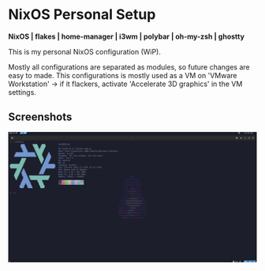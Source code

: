 # NixOS Personal Setup
**NixOS | flakes | home-manager | i3wm | polybar | oh-my-zsh | ghostty**

This is my personal NixOS configuration (WiP).

Mostly all configurations are separated as modules, so future changes are easy to made.
This configurations is mostly used as a VM on 'VMware Workstation' -> if it flackers, activate 'Accelerate 3D graphics' in the VM settings.

## Screenshots

[![Screenshot](./screenshots/screen.png)](./screenshots/screen.png)
